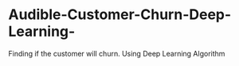 # Audible-Customer-Churn-Deep-Learning-
Finding if the customer will churn. Using Deep Learning Algorithm
